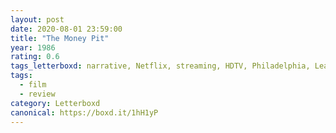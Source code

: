 ```yaml
---
layout: post 
date: 2020-08-01 23:59:00
title: "The Money Pit"
year: 1986
rating: 0.6
tags_letterboxd: narrative, Netflix, streaming, HDTV, Philadelphia, Leah
tags:
  - film
  - review
category: Letterboxd
canonical: https://boxd.it/1hH1yP
---
```

